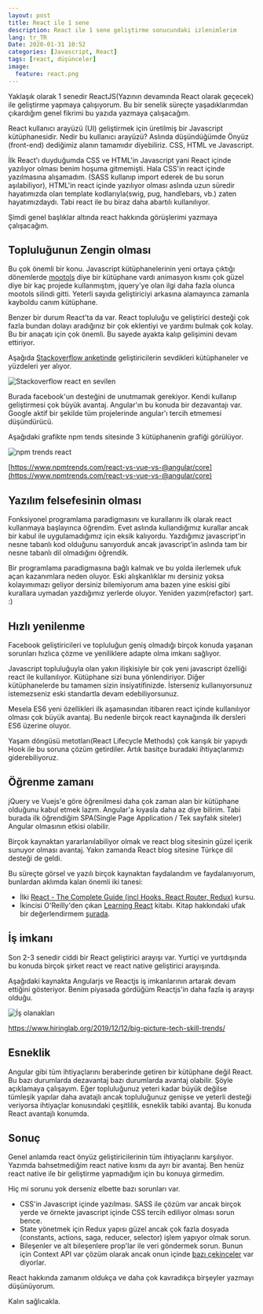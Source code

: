 ```yaml
---
layout: post
title: React ile 1 sene
description: React ile 1 sene geliştirme sonucundaki izlenimlerim
lang: tr_TR
Date: 2020-01-31 10:52
categories: [Javascript, React]
tags: [react, düşünceler]
image:
  feature: react.png
---
```


Yaklaşık olarak 1 senedir ReactJS(Yazının devamında React olarak geçecek) ile geliştirme yapmaya çalışıyorum. Bu bir senelik süreçte yaşadıklarımdan çıkardığım genel fikrimi bu yazıda yazmaya çalışacağım.

React kullanıcı arayüzü (UI) geliştirmek için üretilmiş bir Javascript kütüphanesidir. Nedir bu kullanıcı arayüzü? Aslında düşündüğümde Önyüz (front-end) dediğimiz alanın tamamıdır diyebiliriz. CSS, HTML ve Javascript.

İlk React'ı duyduğumda CSS ve HTML'in Javascript yani React içinde yazılıyor olması benim hoşuma gitmemişti. Hala CSS'in react içinde yazılmasına alışamadım. (SASS kullanıp import ederek de bu sorun aşılabiliyor), HTML'in react içinde yazılıyor olması aslında uzun süredir hayatımızda olan template kodlarıyla(swig, pug, handlebars, vb.) zaten hayatımızdaydı. Tabi react ile bu biraz daha abartılı kullanılıyor.

Şimdi genel başlıklar altında react hakkında görüşlerimi yazmaya çalışacağım.

## Topluluğunun Zengin olması

Bu çok önemli bir konu. Javascript kütüphanelerinin yeni ortaya çıktığı dönemlerde [mootols](https://mootools.net/) diye bir kütüphane vardı animasyon kısmı çok güzel diye bir kaç projede kullanmıştım, jquery'ye olan ilgi daha fazla olunca mootols silindi gitti. Yeterli sayıda geliştiriciyi arkasına alamayınca zamanla kayboldu canım kütüphane.

Benzer bir durum React'ta da var. React topluluğu ve geliştirici desteği çok fazla bundan dolayı aradığınız bir çok eklentiyi ve yardımı bulmak çok kolay. Bu bir anaçatı için çok önemli. Bu sayede ayakta kalıp gelişimini devam ettiriyor.

Aşağıda [Stackoverflow anketinde](https://insights.stackoverflow.com/survey/2019) geliştiricilerin sevdikleri kütüphaneler ve yüzdeleri yer alıyor.

![Stackoverflow react en sevilen](https://fatihhayrioglu.com/images/react-stackoverflow.png)

Burada facebook'un desteğini de unutmamak gerekiyor. Kendi kullanıp geliştirmesi çok büyük avantaj. Angular'ın bu konuda bir dezavantajı var. Google aktif bir şekilde tüm projelerinde angular'ı tercih etmemesi düşündürücü.

Aşağıdaki grafikte npm tends sitesinde 3 kütüphanenin grafiği görülüyor.

![npm trends react](https://fatihhayrioglu.com/images/react-npm-trends.png)

[https://www.npmtrends.com/react-vs-vue-vs-@angular/core](https://www.npmtrends.com/react-vs-vue-vs-@angular/core)

## Yazılım felsefesinin olması

Fonksiyonel programlama paradigmasını ve kurallarını ilk olarak react kullanmaya başlayınca öğrendim. Evet aslında kullandığımız kurallar ancak bir kabul ile uygulamadığımız için eksik kalıyordu. Yazdığımız javascript'in nesne tabanlı kod olduğunu sanıyorduk ancak javascript'in aslında tam bir nesne tabanlı dil olmadığını öğrendik. 

Bir programlama paradigmasına bağlı kalmak ve bu yolda ilerlemek ufuk açan kazanımlara neden oluyor. Eski alışkanlıklar mı dersiniz yoksa kolayımımazı geliyor dersiniz bilemiyorum ama bazen yine eskisi gibi kurallara uymadan yazdığımız yerlerde oluyor. Yeniden yazım(refactor) şart. :)

## Hızlı yenilenme

Facebook geliştiricileri ve topluluğun geniş olmadığı birçok konuda yaşanan sorunları hızlıca çözme ve yeniliklere adapte olma imkanı sağlıyor.

Javascript topluluğuyla olan yakın ilişkisiyle bir çok yeni javascript özelliği react ile kullanılıyor. Kütüphane sizi buna yönlendiriyor. Diğer kütüphanelerde bu tamamen sizin insiyatifinizde. İsterseniz kullanıyorsunuz istemezseniz eski standartla devam edebiliyorsunuz.

Mesela ES6 yeni özellikleri ilk aşamasından itibaren react içinde kullanılıyor olması çok büyük avantaj. Bu nedenle birçok react kaynağında ilk dersleri ES6 üzerine oluyor.

Yaşam döngüsü metotları(React Lifecycle Methods) çok karışık bir yapıydı Hook ile bu soruna çözüm getirdiler. Artık basitçe buradaki ihtiyaçlarımızı giderebiliyoruz.

## Öğrenme zamanı

jQuery ve Vuejs'e göre öğrenilmesi daha çok zaman alan bir kütüphane olduğunu kabul etmek lazım. Angular'a kıyasla daha az diye bilirim. Tabi burada ilk öğrendiğim SPA(Single Page Application / Tek sayfalık siteler) Angular olmasının etkisi olabilir.

Birçok kaynaktan yararlanılabiliyor olmak ve react blog sitesinin güzel içerik sunuyor olması avantaj. Yakın zamanda React blog sitesine Türkçe dil desteği de geldi.

Bu süreçte görsel ve yazılı birçok kaynaktan faydalandım ve faydalanıyorum, bunlardan aklımda kalan önemli iki tanesi:

 - İlki [React - The Complete Guide (incl Hooks, React Router, Redux)](https://www.udemy.com/share/101WbyAEoZclpWTXQ=/) kursu.
 - İkincisi O'Reilly'den çıkan [Learning React](http://shop.oreilly.com/product/0636920049579.do) kitabı. Kitap hakkındaki ufak bir değerlendirmem [şurada](/kitap-incelemesi-learn-react/).

## İş imkanı

Son 2-3 senedir ciddi bir React geliştirici arayışı var. Yurtiçi ve yurtdışında bu konuda birçok şirket react ve react native geliştirici arayışında. 

Aşağıdaki kaynakta Angularjs ve Reactjs iş imkanlarının artarak devam ettiğini gösteriyor. Benim piyasada gördüğüm Reactjs'in daha fazla iş arayışı olduğu. 

![İş olanakları](https://fatihhayrioglu.com/images/react-is-imkanlari.png)

https://www.hiringlab.org/2019/12/12/big-picture-tech-skill-trends/

## Esneklik

Angular gibi tüm ihtiyaçlarını beraberinde getiren bir kütüphane değil React. Bu bazı durumlarda dezavantaj bazı durumlarda avantaj olabilir. Şöyle açıklamaya çalışayım. Eğer topluluğunuz yeteri kadar büyük değilse tümleşik yapılar daha avatajlı ancak topluluğunuz genişse ve yeterli desteği veriyorsa ihtiyaçlar konusındaki çeşitlilik, esneklik tabiki avantaj. Bu konuda React avantajlı konumda. 

## Sonuç

Genel anlamda react önyüz geliştiricilerinin tüm ihtiyaçlarını karşılıyor. Yazımda bahsetmediğim react native kısmı da ayrı bir avantaj. Ben henüz react native ile bir geliştirme yapmadığım için bu konuya girmedim. 

Hiç mi sorunu yok derseniz elbette bazı sorunları var.
 - CSS'in Javascript içinde yazılması. SASS ile çözüm var ancak birçok yerde ve örnekte javascript içinde CSS tercih ediliyor olması sorun bence.
 - State yönetmek için Redux yapısı güzel ancak çok fazla dosyada (constants, actions, saga, reducer, selector) işlem yapıyor olmak sorun. 
 - Bileşenler ve alt bileşenlere prop'lar ile veri göndermek sorun. Bunun için Context API var çözüm olarak ancak onun içinde [bazı çekinceler](https://twitter.com/sebmarkbage/status/1219836431972978689?s=20) var diyorlar.

React hakkında zamanım oldukça ve daha çok kavradıkça birşeyler yazmayı düşünüyorum. 

Kalın sağlıcakla.